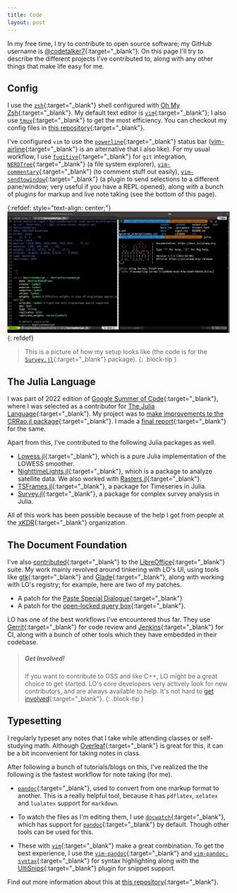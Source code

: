 ```yaml
---
title: Code
layout: post
---
```


In my free time, I try to contribute to open source software; my GitHub username is [@codetalker7](https://github.com/codetalker7){:target="\_blank"}. On this page I'll try to describe the different projects I've contributed to, along with any other things that make life easy for me.

## Config

I use the [`zsh`](https://www.zsh.org/){:target="\_blank"} shell configured with [Oh My Zsh](https://ohmyz.sh/){:target="\_blank"}. My default text editor is [`vim`](https://github.com/vim/vim){:target="\_blank"}; I also use [`tmux`](https://github.com/tmux/tmux/wiki){:target="\_blank"} to get the most efficiency. You can checkout my config files in [this repository](https://github.com/codetalker7/dotfiles){:target="\_blank"}.

I've configured `vim` to use the [`powerline`](https://github.com/powerline/powerline){:target="\_blank"} status bar ([vim-airline](https://github.com/vim-airline/vim-airline){:target="\_blank"} is an alternative that I also like). For my usual workflow, I use [`fugitive`](https://github.com/tpope/vim-fugitive){:target="\_blank"} for `git` integration, [`NERDTree`](https://github.com/preservim/nerdtree){:target="\_blank"} (a file system explorer), [`vim-commentary`](https://github.com/tpope/vim-commentary){:target="\_blank"} (to comment stuff out easily), [`vim-sendtowindow`](https://github.com/karoliskoncevicius/vim-sendtowindow){:target="\_blank"} (a plugin to send selections to a different pane/window; very useful if you have a REPL opened), along with a bunch of plugins for markup and live note taking (see the bottom of this page). 

{:refdef: style="text-align: center;"}
![alt text](/assets/images/terminal.png "Terminal image")
{: refdef}

> This is a picture of how my setup looks like (the code is for the [`Survey.jl`](https://github.com/xKDR/Survey.jl){:target="\_blank"} package).
{: .block-tip }

## The Julia Language

I was part of 2022 edition of [Google Summer of Code](https://summerofcode.withgoogle.com/){:target="\_blank"}, where I was selected as a contributor for [The Julia Language](https://julialang.org/jsoc/){:target="\_blank"}. My project was to [make improvements to the CRRao.jl package](https://summerofcode.withgoogle.com/archive/2022/projects/wbPGeN3c){:target="\_blank"}. I made a [final report](https://github.com/xKDR/GSoC/blob/main/2022/CRRao.jl/siddhant_chaudhary_final.md){:target="\_blank"} for the same.

Apart from this, I've contributed to the following Julia packages as well.
- [Lowess.jl](https://github.com/xKDR/Lowess.jl){:target="\_blank"}, which is a pure Julia implementation of the LOWESS smoother.
- [NighttimeLights.jl](https://github.com/xKDR/NighttimeLights.jl){:target="\_blank"}, which is a package to analyze satellite data. We also worked with [Rasters.jl](https://rafaqz.github.io/Rasters.jl/dev/){:target="\_blank"}.
- [TSFrames.jl](https://github.com/xKDR/TSx.jl){:target="\_blank"}, a package for Timeseries in Julia.
- [Survey.jl](https://github.com/xKDR/Survey.jl){:target="\_blank"}, a package for complex survey analysis in Julia.

All of this work has been possible because of the help I got from people at the [xKDR](https://www.xkdr.org/){:target="\_blank"} organization.

## The Document Foundation

I've also [contributed](https://wiki.documentfoundation.org/index.php?title=Development/Developers&oldid=493481){:target="\_blank"} to the [LibreOffice](https://www.libreoffice.org/){:target="\_blank"} suite. My work mainly revolved around tinkering with LO's UI, using tools like [gtk](https://www.gtk.org/){:target="\_blank"} and [Glade](https://glade.gnome.org/){:target="\_blank"}, along with working with LO's registry; for example, here are two of my patches.
- A patch for the [Paste Special Dialogue](https://git.libreoffice.org/core/+/9d0ca8ee3f0c2a4e6c0bebec6ef1523cd04e849a%5E%21){:target="\_blank"}
- A patch for the [open-locked query box](https://git.libreoffice.org/core/+/ff9ff6018bea7c1a4524c8edca8ef554c74e4b3f%5E%21){:target="\_blank"}.

LO has one of the best workflows I've encountered thus far. They use [Gerrit](https://www.gerritcodereview.com/){:target="\_blank"} for code review and [Jenkins](https://www.jenkins.io/){:target="\_blank"} for CI, along with a bunch of other tools which they have embedded in their codebase.

> ##### Get Involved!
>
> If you want to contribute to OSS and like C++, LO might be a great choice to get started. LO's core developers very actively look for new contributors, and are always available to help. It's not hard to [get involved](https://www.libreoffice.org/community/get-involved/){:target="\_blank"}.
{: .block-tip }

## Typesetting

I regularly typeset any notes that I take while attending classes or self-studying math. Although [Overleaf](https://www.overleaf.com/project){:target="\_blank"} is great for this, it can be a bit inconvenient for taking notes in class. 

After following a bunch of tutorials/blogs on this, I've realized the the following is the fastest workflow for note taking (for me).

- [`pandoc`](https://pandoc.org/){:target="\_blank"}, used to convert from one markup format to another. This is a really helpful tool, because it has `pdflatex`, `xelatex` and `lualatex` support for `markdown`.

- To watch the files as I'm editing them, I use [`docwatch`](https://github.com/elcorto/docwatch){:target="\_blank"}, which has support for [`pandoc`](https://pandoc.org/){:target="\_blank"} by default. Though other tools can be used for this.

- These with [`vim`](https://www.vim.org/){:target="\_blank"} make a great combination. To get the best experience, I use the [`vim-pandoc`](https://github.com/vim-pandoc/vim-pandoc){:target="\_blank"} and [`vim-pandoc-syntax`](https://github.com/vim-pandoc/vim-pandoc-syntax){:target="\_blank"} for syntax highlighting along with the [UltiSnips](https://github.com/SirVer/ultisnips){:target="\_blank"} plugin for snippet support.

Find out more information about this at [this repository](https://github.com/codetalker7/notes-template){:target="\_blank"}.
